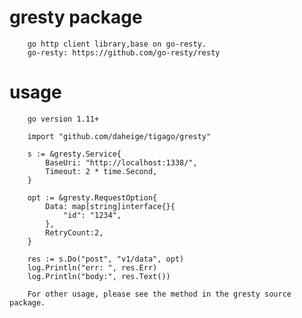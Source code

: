# gresty package

        go http client library,base on go-resty.
        go-resty: https://github.com/go-resty/resty

# usage

        go version 1.11+

        import "github.com/daheige/tigago/gresty"

        s := &gresty.Service{
            BaseUri: "http://localhost:1338/",
            Timeout: 2 * time.Second,
        }

        opt := &gresty.RequestOption{
            Data: map[string]interface{}{
                "id": "1234",
            },
            RetryCount:2,
        }

        res := s.Do("post", "v1/data", opt)
        log.Println("err: ", res.Err)
        log.Println("body:", res.Text())

        For other usage, please see the method in the gresty source package.
